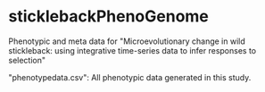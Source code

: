 # sticklebackPhenoGenome
Phenotypic and meta data for "Microevolutionary change in wild stickleback: using integrative time-series data to infer responses to selection"

"phenotypedata.csv": All phenotypic data generated in this study. 
